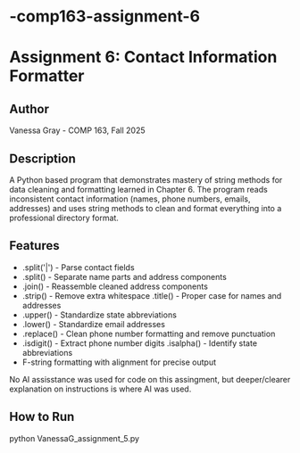 # -comp163-assignment-6

# Assignment 6: Contact Information Formatter 
## Author
Vanessa Gray - COMP 163, Fall 2025

## Description
A Python based program that demonstrates mastery of string methods for data cleaning and formatting learned in Chapter 6. The program reads inconsistent contact information (names, phone numbers, emails, addresses) and uses string methods to clean and format everything into a professional directory format. 

## Features
- .split('|') - Parse contact fields 
- .split() - Separate name parts and address components 
- .join() - Reassemble cleaned address components 
- .strip() - Remove extra whitespace .title() - Proper case for names and addresses 
- .upper() - Standardize state abbreviations 
- .lower() - Standardize email addresses 
- .replace() - Clean phone number formatting and remove punctuation 
- .isdigit() - Extract phone number digits .isalpha() - Identify state abbreviations 
- F-string formatting with alignment for precise output

No AI assisstance was used for code on this assingment, but deeper/clearer explanation on instructions is where AI was used.

## How to Run
python VanessaG_assignment_5.py
